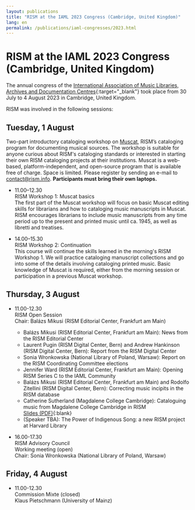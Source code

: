```yaml
---
layout: publications
title: "RISM at the IAML 2023 Congress (Cambridge, United Kingdom)"
lang: en
permalink: /publications/iaml-congresses/2023.html
---
```


# RISM at the IAML 2023 Congress (Cambridge, United Kingdom)  

The annual congress of the [International Association of Music Libraries, Archives and Documentation Centres](https://www.iaml.info/congresses/2023-iaml-congress-cambridge-united-kingdom){:target="_blank"} took place from 30 July to 4 August 2023 in Cambridge, United Kingdom.

RISM was involved in the following sessions:

## Tuesday, 1 August     
Two-part introductory cataloging workshop on [Muscat](/community/muscat.html), RISM’s cataloging program for documenting musical sources. The workshop is suitable for anyone curious about RISM's cataloging standards or interested in starting their own RISM cataloging projects at their institutions. Muscat is a web-based, platform-independent, and open-source program that is available free of charge. Space is limited. Please register by sending an e-mail to [contact@rism.info](mailto:contact@rism.info).  **Participants must bring their own laptops.**  

- 11.00–12.30       
RISM Workshop 1: Muscat basics   
The first part of the Muscat workshop will focus on basic Muscat editing skills for librarians and how to cataloging music manuscripts in Muscat. RISM encourages librarians to include music manuscripts from any time period up to the present and printed music until ca. 1945, as well as libretti and treatises.   

- 14.00–15.30   
RISM Workshop 2: Continuation  
This course will continue the skills learned in the morning's RISM Workshop 1. We will practice cataloging manuscript collections and go into some of the details involving cataloging printed music. Basic knowledge of Muscat is required, either from the morning session or participation in a previous Muscat workshop.

## Thursday, 3 August  

- 11.00-12.30  
RISM Open Session  
Chair: Balázs Mikusi (RISM Editorial Center, Frankfurt am Main)   
  - Balázs Mikusi (RISM Editorial Center, Frankfurt am Main): News from the RISM Editorial Center  
  - Laurent Pugin (RISM Digital Center, Bern) and Andrew Hankinson (RISM Digital Center, Bern): Report from the RISM Digital Center  
  - Sonia Wronkowska (National Library of Poland, Warsaw): Report on the RISM Coordinating Committee elections  
  - Jennifer Ward (RISM Editorial Center, Frankfurt am Main): Opening RISM Series C to the IAML Community  
  - Balázs Mikusi (RISM Editorial Center, Frankfurt am Main) and Rodolfo Zitellini (RISM Digital Center, Bern): Correcting music incipits in the RISM database  
  - Catherine Sutherland (Magdalene College Cambridge): Cataloguing music from Magdalene College Cambridge in RISM  
  [Slides (PDF)](https://www.iaml.info/sites/default/files/pdf/iaml_presentation-sutherland-2023.pdf){:blank}
  - (Speaker TBA): The Power of Indigenous Song: a new RISM project at Harvard Library  

- 16.00-17.30  
RISM Advisory Council  
Working meeting (open)  
Chair: Sonia Wronkowska (National Library of Poland, Warsaw)  

## Friday, 4 August  

- 11.00-12.30  
Commission Mixte (closed)  
Klaus Pietschmann (University of Mainz)  
